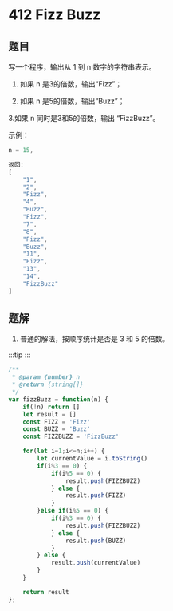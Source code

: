 # 412 Fizz Buzz

## 题目
写一个程序，输出从 1 到 n 数字的字符串表示。

1. 如果 n 是3的倍数，输出“Fizz”；

2. 如果 n 是5的倍数，输出“Buzz”；

3.如果 n 同时是3和5的倍数，输出 “FizzBuzz”。

示例：
```js
n = 15,

返回:
[
    "1",
    "2",
    "Fizz",
    "4",
    "Buzz",
    "Fizz",
    "7",
    "8",
    "Fizz",
    "Buzz",
    "11",
    "Fizz",
    "13",
    "14",
    "FizzBuzz"
]
```


## 题解

1. 普通的解法，按顺序统计是否是 3 和 5 的倍数。

:::tip
<runtime :list="[76, 99.11, 40, 16.44]" />
:::


```js
/**
 * @param {number} n
 * @return {string[]}
 */
var fizzBuzz = function(n) {
    if(!n) return []
    let result = []
    const FIZZ = 'Fizz'
    const BUZZ = 'Buzz'
    const FIZZBUZZ = 'FizzBuzz'

    for(let i=1;i<=n;i++) {
        let currentValue = i.toString()
        if(i%3 == 0) {
            if(i%5 == 0) {
                result.push(FIZZBUZZ)
            } else {
                result.push(FIZZ)
            }
        }else if(i%5 == 0) {
            if(i%3 == 0) {
                result.push(FIZZBUZZ)
            } else {
                result.push(BUZZ)
            }
        } else {
            result.push(currentValue)
        }
    }

    return result
};
```

<situation>
    <template v-slot:time>
        `O(n)`，一个 for循环
    </template>
    <template v-slot:space>
        `O(1)`，使用几个变量来储存值
    </template>
    <template v-slot:good>
    </template>
    <template v-slot:bad>
    </template>
</situation>